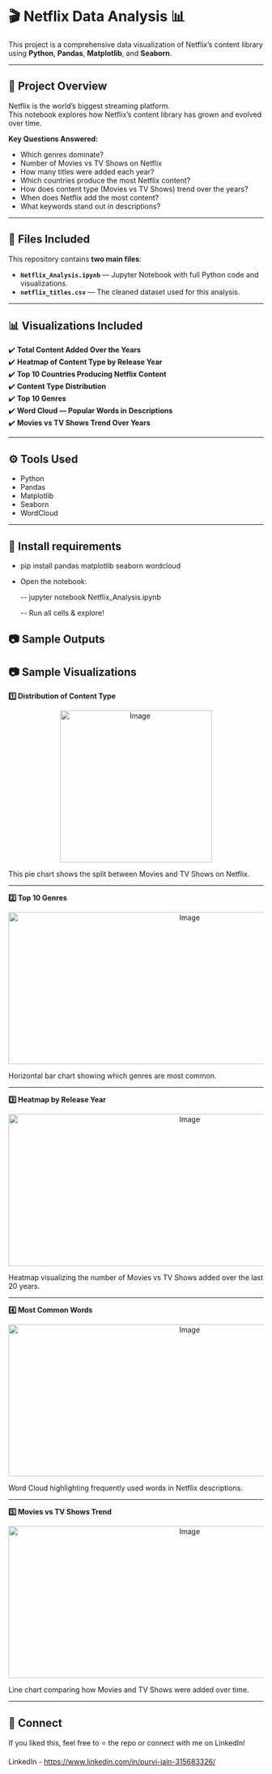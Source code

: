 # 🎬 Netflix Data Analysis 📊

This project is a comprehensive data visualization of Netflix’s content library using **Python**, **Pandas**, **Matplotlib**, and **Seaborn**.

---

## 📌 Project Overview

Netflix is the world’s biggest streaming platform.  
This notebook explores how Netflix’s content library has grown and evolved over time.

**Key Questions Answered:**
- Which genres dominate?
- Number of Movies vs TV Shows on Netflix
- How many titles were added each year?
- Which countries produce the most Netflix content?
- How does content type (Movies vs TV Shows) trend over the years?
- When does Netflix add the most content?
- What keywords stand out in descriptions?

---

## 📂 Files Included

This repository contains **two main files**:
- **`Netflix_Analysis.ipynb`** — Jupyter Notebook with full Python code and visualizations.
- **`netflix_titles.csv`** — The cleaned dataset used for this analysis.

---


## 📊 Visualizations Included

✔️ **Total Content Added Over the Years**  
✔️ **Heatmap of Content Type by Release Year**  
✔️ **Top 10 Countries Producing Netflix Content**  
✔️ **Content Type Distribution**  
✔️ **Top 10 Genres**    
✔️ **Word Cloud — Popular Words in Descriptions**  
✔️ **Movies vs TV Shows Trend Over Years**  

---

## ⚙️ Tools Used

- Python 
- Pandas
- Matplotlib
- Seaborn
- WordCloud

---

## 🚀 Install requirements 

- pip install pandas matplotlib seaborn wordcloud 
- Open the notebook:
  
  -- jupyter notebook Netflix_Analysis.ipynb
  
  -- Run all cells & explore!

## 📷 Sample Outputs

## 📷 Sample Visualizations

**1️⃣ Distribution of Content Type**

<p align="center">
<img width="300" height="300" alt="Image" src="https://github.com/user-attachments/assets/40e0af16-39cc-4c0a-8cd4-c32698768608" />
</p>

This pie chart shows the split between Movies and TV Shows on Netflix.

---

**2️⃣ Top 10 Genres**

<p align="center">
<img width="700" height="300" alt="Image" src="https://github.com/user-attachments/assets/7ae3cdf8-0a71-4442-937e-3a9af4c9d840" />
</p>

Horizontal bar chart showing which genres are most common.

---

**3️⃣ Heatmap by Release Year**

<p align="center">
<img width="700" height="300" alt="Image" src="https://github.com/user-attachments/assets/00261ffd-52b6-4b7c-bca5-681863877852" />
</p>

Heatmap visualizing the number of Movies vs TV Shows added over the last 20 years.

---

**4️⃣ Most Common Words**

<p align="center">
<img width="700" height="300" alt="Image" src="https://github.com/user-attachments/assets/12362bb5-f754-487c-b064-16294f009add" />
</p>

Word Cloud highlighting frequently used words in Netflix descriptions.

---

**5️⃣ Movies vs TV Shows Trend**

<p align="center">
<img width="700" height="300" alt="Image" src="https://github.com/user-attachments/assets/2a783dd1-85fb-4a31-9da0-be7b86b2050f" />
</p>

Line chart comparing how Movies and TV Shows were added over time.

---

## 🙌 Connect

If you liked this, feel free to ⭐ the repo or connect with me on LinkedIn!

LinkedIn - https://www.linkedin.com/in/purvi-jain-315683326/

